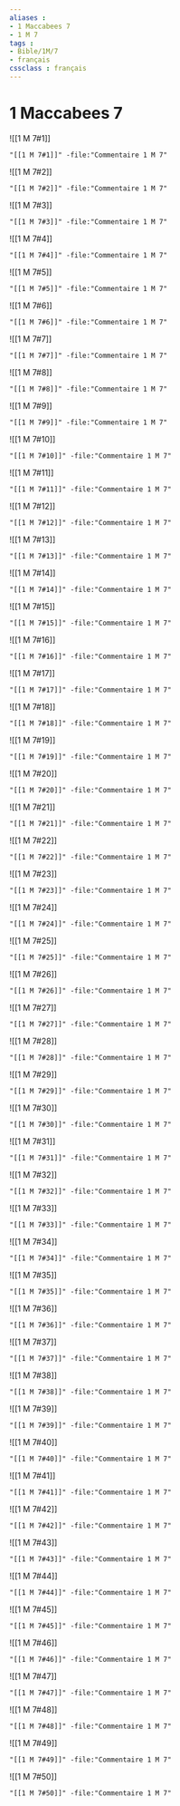 ```yaml
---
aliases : 
- 1 Maccabees 7
- 1 M 7
tags : 
- Bible/1M/7
- français
cssclass : français
---
```


# 1 Maccabees 7

![[1 M 7#1]]

```query
"[[1 M 7#1]]" -file:"Commentaire 1 M 7"
```

![[1 M 7#2]]

```query
"[[1 M 7#2]]" -file:"Commentaire 1 M 7"
```

![[1 M 7#3]]

```query
"[[1 M 7#3]]" -file:"Commentaire 1 M 7"
```

![[1 M 7#4]]

```query
"[[1 M 7#4]]" -file:"Commentaire 1 M 7"
```

![[1 M 7#5]]

```query
"[[1 M 7#5]]" -file:"Commentaire 1 M 7"
```

![[1 M 7#6]]

```query
"[[1 M 7#6]]" -file:"Commentaire 1 M 7"
```

![[1 M 7#7]]

```query
"[[1 M 7#7]]" -file:"Commentaire 1 M 7"
```

![[1 M 7#8]]

```query
"[[1 M 7#8]]" -file:"Commentaire 1 M 7"
```

![[1 M 7#9]]

```query
"[[1 M 7#9]]" -file:"Commentaire 1 M 7"
```

![[1 M 7#10]]

```query
"[[1 M 7#10]]" -file:"Commentaire 1 M 7"
```

![[1 M 7#11]]

```query
"[[1 M 7#11]]" -file:"Commentaire 1 M 7"
```

![[1 M 7#12]]

```query
"[[1 M 7#12]]" -file:"Commentaire 1 M 7"
```

![[1 M 7#13]]

```query
"[[1 M 7#13]]" -file:"Commentaire 1 M 7"
```

![[1 M 7#14]]

```query
"[[1 M 7#14]]" -file:"Commentaire 1 M 7"
```

![[1 M 7#15]]

```query
"[[1 M 7#15]]" -file:"Commentaire 1 M 7"
```

![[1 M 7#16]]

```query
"[[1 M 7#16]]" -file:"Commentaire 1 M 7"
```

![[1 M 7#17]]

```query
"[[1 M 7#17]]" -file:"Commentaire 1 M 7"
```

![[1 M 7#18]]

```query
"[[1 M 7#18]]" -file:"Commentaire 1 M 7"
```

![[1 M 7#19]]

```query
"[[1 M 7#19]]" -file:"Commentaire 1 M 7"
```

![[1 M 7#20]]

```query
"[[1 M 7#20]]" -file:"Commentaire 1 M 7"
```

![[1 M 7#21]]

```query
"[[1 M 7#21]]" -file:"Commentaire 1 M 7"
```

![[1 M 7#22]]

```query
"[[1 M 7#22]]" -file:"Commentaire 1 M 7"
```

![[1 M 7#23]]

```query
"[[1 M 7#23]]" -file:"Commentaire 1 M 7"
```

![[1 M 7#24]]

```query
"[[1 M 7#24]]" -file:"Commentaire 1 M 7"
```

![[1 M 7#25]]

```query
"[[1 M 7#25]]" -file:"Commentaire 1 M 7"
```

![[1 M 7#26]]

```query
"[[1 M 7#26]]" -file:"Commentaire 1 M 7"
```

![[1 M 7#27]]

```query
"[[1 M 7#27]]" -file:"Commentaire 1 M 7"
```

![[1 M 7#28]]

```query
"[[1 M 7#28]]" -file:"Commentaire 1 M 7"
```

![[1 M 7#29]]

```query
"[[1 M 7#29]]" -file:"Commentaire 1 M 7"
```

![[1 M 7#30]]

```query
"[[1 M 7#30]]" -file:"Commentaire 1 M 7"
```

![[1 M 7#31]]

```query
"[[1 M 7#31]]" -file:"Commentaire 1 M 7"
```

![[1 M 7#32]]

```query
"[[1 M 7#32]]" -file:"Commentaire 1 M 7"
```

![[1 M 7#33]]

```query
"[[1 M 7#33]]" -file:"Commentaire 1 M 7"
```

![[1 M 7#34]]

```query
"[[1 M 7#34]]" -file:"Commentaire 1 M 7"
```

![[1 M 7#35]]

```query
"[[1 M 7#35]]" -file:"Commentaire 1 M 7"
```

![[1 M 7#36]]

```query
"[[1 M 7#36]]" -file:"Commentaire 1 M 7"
```

![[1 M 7#37]]

```query
"[[1 M 7#37]]" -file:"Commentaire 1 M 7"
```

![[1 M 7#38]]

```query
"[[1 M 7#38]]" -file:"Commentaire 1 M 7"
```

![[1 M 7#39]]

```query
"[[1 M 7#39]]" -file:"Commentaire 1 M 7"
```

![[1 M 7#40]]

```query
"[[1 M 7#40]]" -file:"Commentaire 1 M 7"
```

![[1 M 7#41]]

```query
"[[1 M 7#41]]" -file:"Commentaire 1 M 7"
```

![[1 M 7#42]]

```query
"[[1 M 7#42]]" -file:"Commentaire 1 M 7"
```

![[1 M 7#43]]

```query
"[[1 M 7#43]]" -file:"Commentaire 1 M 7"
```

![[1 M 7#44]]

```query
"[[1 M 7#44]]" -file:"Commentaire 1 M 7"
```

![[1 M 7#45]]

```query
"[[1 M 7#45]]" -file:"Commentaire 1 M 7"
```

![[1 M 7#46]]

```query
"[[1 M 7#46]]" -file:"Commentaire 1 M 7"
```

![[1 M 7#47]]

```query
"[[1 M 7#47]]" -file:"Commentaire 1 M 7"
```

![[1 M 7#48]]

```query
"[[1 M 7#48]]" -file:"Commentaire 1 M 7"
```

![[1 M 7#49]]

```query
"[[1 M 7#49]]" -file:"Commentaire 1 M 7"
```

![[1 M 7#50]]

```query
"[[1 M 7#50]]" -file:"Commentaire 1 M 7"
```

